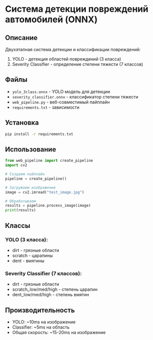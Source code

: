 # Система детекции повреждений автомобилей (ONNX)

## Описание
Двухэтапная система детекции и классификации повреждений:
1. YOLO - детекция областей повреждений (3 класса)
2. Severity Classifier - определение степени тяжести (7 классов)

## Файлы
- `yolo_3class.onnx` - YOLO модель для детекции
- `severity_classifier.onnx` - классификатор степени тяжести
- `web_pipeline.py` - веб-совместимый пайплайн
- `requirements.txt` - зависимости

## Установка
```bash
pip install -r requirements.txt
```

## Использование
```python
from web_pipeline import create_pipeline
import cv2

# Создаем пайплайн
pipeline = create_pipeline()

# Загружаем изображение
image = cv2.imread("test_image.jpg")

# Обрабатываем
results = pipeline.process_image(image)
print(results)
```

## Классы
### YOLO (3 класса):
- dirt - грязные области
- scratch - царапины
- dent - вмятины

### Severity Classifier (7 классов):
- dirt - грязные области
- scratch_low/med/high - степень царапин
- dent_low/med/high - степень вмятин

## Производительность
- YOLO: ~10ms на изображение
- Classifier: ~5ms на область
- Общая скорость: ~15-20ms на изображение
